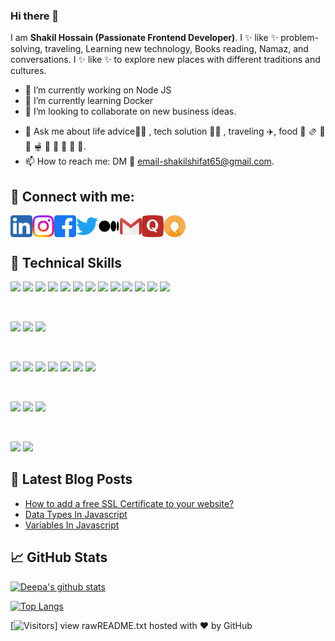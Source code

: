 
### Hi there 👋


I am **Shakil Hossain (Passionate Frontend Developer)**. I ✨ like ✨  problem-solving, traveling, Learning new technology, Books reading, Namaz, and conversations. I ✨ like ✨  to explore new places with different traditions and cultures.

- 🔭 I’m currently working on Node JS 
- 🌱 I’m currently learning Docker
- 👯 I’m looking to collaborate on new business ideas.
<!-- - 🤔 I’m seeking help with new business ideas. -->
- 💬 Ask me about life advice🤣🤣 , tech solution 👩‍💻 , traveling ✈️, food 🌯 🫔 🥗 🥘 🫕 🥫 🍝 🍜 🍲 🍛.
- 📫 How to reach me: DM 📱 email-shakilshifat65@gmail.com.

## 🤝 Connect with me:

<a href="https://www.linkedin.com/in/md-shakil-hossain-s/"><img align="left" src="https://raw.githubusercontent.com/deepajarout/deepajarout/main/5296501_linkedin_network_linkedin logo_icon.png" alt="deepa Jarout | LinkedIn" width="35px"/></a>

<a href="https://instagram.com/mdshakilhossain88"><img align="left" src="https://raw.githubusercontent.com/deepajarout/deepajarout/main/5296765_camera_instagram_instagram logo_icon.png" alt="deepa Jarout| Instagram" width="35px"/></a>

<a href="https://www.facebook.com/shakil11A"><img align="left" src="https://raw.githubusercontent.com/deepajarout/deepajarout/main/5365678_fb_facebook_facebook logo_icon.png" alt="Shakil Hossain| Facebook" width="35px"/></a>


<a href="https://twitter.com/shakilla1"><img align="left" src="https://raw.githubusercontent.com/deepajarout/deepajarout/main/5296514_bird_tweet_twitter_twitter logo_icon.png" alt="deepa Jarout| Twitter" width="35px"/></a>

<a href="https://deepajarout.medium.com/"><img align="left" src="https://raw.githubusercontent.com/deepajarout/deepajarout/main/7079375_medium logo_medium_icon.png" alt="deepa jarout | Medium" width="35px"/></a>

<a href="mailto:shakilshifat65@gmail.com"><img align="left" src="https://raw.githubusercontent.com/deepajarout/deepajarout/main/2993691_brand_brands_gmail_logo_logos_icon.png" alt="deepa jarout | Gmail" width="35px"/></a>

<a href="https://www.quora.com/profile/Deepa-Jarout-1"><img align="left" src="https://raw.githubusercontent.com/deepajarout/deepajarout/main/2613304_answers_insights_knowledge_questions_quora_icon.png" alt="deepa jarout | Quora" width="35px"/></a>

<a href="https://www.yourquote.in/deepa-jarout-bcnif/quotes"><img align="left" src="https://raw.githubusercontent.com/deepajarout/deepajarout/main/pngaaa.com-2253457.png" alt="deepa jarout | Quora" width="35px" /></a>
</br>
</br>


## 💼 Technical Skills

![](https://img.shields.io/badge/gaming-unity-informational?style=flat&logo=unity&logoColor=white)
![](https://img.shields.io/badge/Framework-node.js-informational?style=flat&logo=node.js&logoColor=white)
![](https://img.shields.io/badge/Database-MongoDB-informational?style=flat&logo=mongodb&logoColor=white)
![](https://img.shields.io/badge/Code-React-informational?style=flat&logo=react&color=61DAFB)
![](https://img.shields.io/badge/Code-Redux-informational?style=flat&logo=Redux&color=764ABC)
![](https://img.shields.io/badge/Code-JavaScript-informational?style=flat&logo=JavaScript&color=F7DF1E)
![](https://img.shields.io/badge/Code-HTML5-informational?style=flat&logo=HTML5&color=E34F26)
![](https://img.shields.io/badge/Code-PostgreSQL-informational?style=flat&logo=PostgreSQL&color=336791)
![](https://img.shields.io/badge/Code-SQLite-informational?style=flat&logo=SQLite&color=003B57)
![](https://img.shields.io/badge/Code-Typescript-informational?style=flat&logo=typescript&logoColor=white)
![](https://img.shields.io/badge/code-GraphQL-informational?style=flat&logo=graphql&logoColor=white)
![](https://img.shields.io/badge/code-JWT-informational?style=flat&logo=JSON%20web%20tokens)
![](https://img.shields.io/badge/code-GULP-informational?style=flat&logo=gulp&logoColor=white)

</br>

![](https://img.shields.io/badge/Style-Bootstrap-informational?style=flat&logo=Bootstrap&color=7952B3)
![](https://img.shields.io/badge/Style-CSS3-informational?style=flat&logo=CSS3&color=1572B6)
![](https://img.shields.io/badge/Style-styled--components-informational?style=flat&logo=styled-components&color=DB7093)


</br>


![](https://img.shields.io/badge/Tools-Figma-informational?style=flat&logo=Figma&color=F24E1E)
![](https://img.shields.io/badge/Tools-NPM-informational?style=flat&logo=NPM&color=CB3837)
![](https://img.shields.io/badge/Tools-Heroku-informational?style=flat&logo=Heroku&color=430098)
![](https://img.shields.io/badge/Tools-Git-informational?style=flat&logo=Git&color=F05032)
![](https://img.shields.io/badge/Tools-GitHub-informational?style=flat&logo=GitHub&color=181717)
![](https://img.shields.io/badge/Tools-bitbucket-informational?style=flat&logo=bitbucket&logoColor=white)
![](https://img.shields.io/badge/Tools-github-informational?style=flat&logo=github&logoColor=white)

</br>

![](https://img.shields.io/badge/TestingTools-cypress-informational?style=flat&logo=cypress&logoColor=058a5e)
![](https://img.shields.io/badge/TestingTools-jest-informational?style=flat&logo=jest&logoColor=white)
![](https://img.shields.io/badge/testingTools-mocha-informational?style=flat&logo=mocha&logoColor=white)

</br>

![](https://img.shields.io/badge/server-nginx-informational?style=flat&logo=nginx&logoColor=white)
![](https://img.shields.io/badge/server-jenkins-informational?style=flat&logo=jenkins&logoColor=white)


## 📝 Latest Blog Posts

- [How to add a free SSL Certificate to your website?](https://medium.com/@deepajarout/how-to-add-a-free-ssl-certificate-to-your-website-736a41837a1)
- [Data Types In Javascript](https://medium.com/@deepajarout/data-types-in-javascript-fd7cd14ad4a7)
- [Variables In Javascript](https://medium.com/@deepajarout/variables-in-javascript-ef840522e80d)


## 📈 GitHub Stats 

[![Deepa's github stats](https://github-readme-stats.vercel.app/api?username=shakilla1)](https://github.com/shakilla1)

[![Top Langs](https://github-readme-stats.vercel.app/api/top-langs/?username=shakilla1&layout=compact)](https://github.com/shakilla1)

[![Visitors](https://visitorbadge.glitch.me/badge?page_id=shakilla1.shakilla1)]
view rawREADME.txt hosted with ❤ by GitHub



